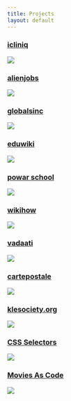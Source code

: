 ```yaml
---
title: Projects
layout: default
---
```

<div id="projects">
	<div class="project">
		<a href="http://permeate.im" target="_blank"><h3>icliniq</h3><img src="/img/permeate.png" /></a> 
	</div>
	<div class="project">
		<a href="http://costarred.im" target="_blank"><h3>alienjobs</h3><img src="/img/costarred.png" /></a> 
	</div>
	<div class="project">
		<a href="http://thrift.im" target="_blank"><h3>globalsinc</h3><img src="/img/thrift.png" /></a> 
	</div>
	<div class="project">
		<a href="http://upfrontpodcast.com" target="_blank"><h3>eduwiki</h3><img src="/img/upfront.png" /></a> 
	</div>
	<div class="project">
		<a href="http://musings.im/" target="_blank"><h3>powar school</h3><img src="/img/musings.png" /></a> 
	</div>
	<div class="project">
		<a href="http://benhowdle.im/heisenberg/" target="_blank"><h3>wikihow</h3><img src="/img/heisenberg.png" /></a> 
	</div>
	<div class="project">
		<a href="http://benhowdle.im/svgeezy/" target="_blank"><h3>vadaati</h3><img src="/img/svgeezy.png" /></a> 
	</div>
	<div class="project">
		<a href="http://ihi.im" target="_blank"><h3>cartepostale</h3><img src="/img/ihi.png" /></a> 
	</div>
	<div class="project">
		<a href="http://mobosrc.co.uk" target="_blank"><h3>klesociety.org</h3><img src="/img/mobosrc.png" /></a> 
	</div>
	<div class="project">
		<a href="http://benhowdle.im/cssselectors/" target="_blank"><h3>CSS Selectors</h3><img src="/img/cssselectors.png" /></a> 
	</div>
	<div class="project">
		<a href="http://moviesascode.net" target="_blank"><h3>Movies As Code</h3><img src="/img/moviesascode.png" /></a> 
	</div>
</div>
